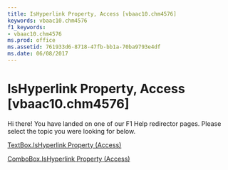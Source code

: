 ```yaml
---
title: IsHyperlink Property, Access [vbaac10.chm4576]
keywords: vbaac10.chm4576
f1_keywords:
- vbaac10.chm4576
ms.prod: office
ms.assetid: 761933d6-8718-47fb-bb1a-70ba9793e4df
ms.date: 06/08/2017
---
```



# IsHyperlink Property, Access [vbaac10.chm4576]

Hi there! You have landed on one of our F1 Help redirector pages. Please select the topic you were looking for below.

[TextBox.IsHyperlink Property (Access)](http://msdn.microsoft.com/library/68d2ca6a-7ea2-a44d-db32-1fa040475267%28Office.15%29.aspx)

[ComboBox.IsHyperlink Property (Access)](http://msdn.microsoft.com/library/005d21a1-c44c-c0a6-f625-2b3f8f4f8f91%28Office.15%29.aspx)


